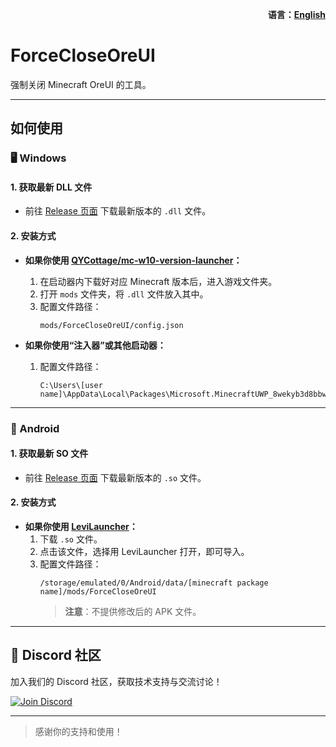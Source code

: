 <p align="right">
  <b>语言：<a href="README.md">English</a></b>
</p>

# ForceCloseOreUI

强制关闭 Minecraft OreUI 的工具。

---

## 如何使用

### 🖥️ Windows

#### 1. 获取最新 DLL 文件

- 前往 [Release 页面](https://github.com/QYCottage/ForceCloseOreUI/releases) 下载最新版本的 `.dll` 文件。

#### 2. 安装方式

- **如果你使用 [QYCottage/mc-w10-version-launcher](https://github.com/QYCottage/mc-w10-version-launcher)：**

  1. 在启动器内下载好对应 Minecraft 版本后，进入游戏文件夹。
  2. 打开 `mods` 文件夹，将 `.dll` 文件放入其中。
  3. 配置文件路径：
     ```
     mods/ForceCloseOreUI/config.json
     ```

- **如果你使用“注入器”或其他启动器：**
  1. 配置文件路径：
     ```
     C:\Users\[user name]\AppData\Local\Packages\Microsoft.MinecraftUWP_8wekyb3d8bbwe\AC\mods\ForceCloseOreUI
     ```

---

### 📱 Android

#### 1. 获取最新 SO 文件

- 前往 [Release 页面](https://github.com/QYCottage/ForceCloseOreUI/releases) 下载最新版本的 `.so` 文件。

#### 2. 安装方式

- **如果你使用 [LeviLauncher](https://github.com/LiteLDev/LeviLaunchroid)：**
  1. 下载 `.so` 文件。
  2. 点击该文件，选择用 LeviLauncher 打开，即可导入。
  3. 配置文件路径：
     ```
     /storage/emulated/0/Android/data/[minecraft package name]/mods/ForceCloseOreUI
     ```
     > **注意**：不提供修改后的 APK 文件。

---

## 📢 Discord 社区

加入我们的 Discord 社区，获取技术支持与交流讨论！

[![Join Discord](https://img.shields.io/discord/8nGcV8QkKZ?logo=discord&style=for-the-badge&label=Discord)](https://discord.gg/8nGcV8QkKZ)

---

> 感谢你的支持和使用！
